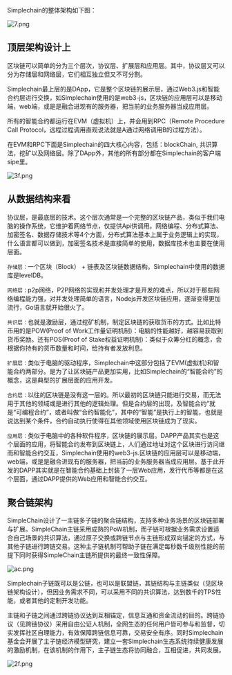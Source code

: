 Simplechain的整体架构如下图：

![7.png](https://i.loli.net/2020/05/25/3XEihbdzNgR6kCG.png)

## 顶层架构设计上

区块链可以简单的分为三个层次，协议层、扩展层和应用层。其中，协议层又可以分为存储层和网络层，它们相互独立但又不可分割。

Simplechain最上层的是DApp，它是整个区块链的展示层，通过Web3.js和智能合约层进行交换，如Simplechain使用的是web3-js，区块链的应用层可以是移动端，web端，或是是融合进现有的服务器，把当前的业务服务器当成应用层。

所有的智能合约都运行在EVM（虚拟机）上，并会用到RPC（Remote Procedure Call Protocol，远程过程调用直观说法就是A通过网络调用B的过程方法）。

在EVM和RPC下面是Simplechain的四大核心内容，包括：blockChain, 共识算法，挖矿以及网络层。除了DApp外，其他的所有部分都在Simplechain的客户端sipe里。

![3f.png](https://i.loli.net/2020/05/25/74oNWqwi8GHEZOd.png)

## 从数据结构来看

协议层，是最底层的技术。这个层次通常是一个完整的区块链产品，类似于我们电脑的操作系统，它维护着网络节点，仅提供Api供调用。网络编程、分布式算法、加密签名、数据存储技术等4个方面，分布式算法基本上属于业务逻辑上的实现，什么语言都可以做到，加密签名技术是直接简单的使用，数据库技术也主要在使用层面。
 
`存储层：`一个区块（Block） + 链表及区块链数据结构。Simplechain中使用的数据库是levelDB。

`网络层：`p2p网络，P2P网络的实现和并发处理才是开发的难点，所以对于那些网络编程能力强，对并发处理简单的语言，Nodejs开发区块链应用，逐渐变得更加流行，Go语言就开始很火了。

`共识层：`也就是激励层，通过挖矿机制，制定区块链的获取货币的方式。比如比特币用的是POW(Proof of Work工作量证明机制)：电脑的性能越好，越容易获取到货币奖励。还有POS(Proof of Stake权益证明机制)：类似于众筹分红的概念，会根据你持有的货币数量和时间，给持有者发放利息。

`扩展层：`类似于电脑的驱动程序，Simplechain中这部分包括了EVM(虚拟机)和智能合约两部分。是为了让区块链产品更加实用，比如Simplechain的“智能合约”的概念，这是典型的扩展层面的应用开发。

`合约层：`以往的区块链是没有这一层的。所以最初的区块链只能进行交易，而无法用于其他的领域或是进行其他的逻辑处理。但是合约层的出现，及智能合约”就是“可编程合约”，或者叫做“合约智能化”，其中的“智能”是执行上的智能，也就是说达到某个条件，合约自动执行使得在其他领域使用区块链成为了现实。

`应用层：`类似于电脑中的各种软件程序，区块链的展示层。DAPP产品其实也是这个层面的应用，将智能合约发布到区块链上，人们通过地址对这个区块进行访问继而和智能合约交互，Simplechain使用的web3-js.区块链的应用层可以是移动端，web端，或是是融合进现有的服务器，把当前的业务服务器当成应用层。基于此开发的DAPP其实就是在智能合约基础上封装了一层Web应用，发行代币等都是在这个层面，通过DAPP提供的Web应用和智能合约交互。

## 聚合链架构

SimpleChain设计了一主链多子链的聚合链结构，支持多种业务场景的区块链部署与扩展。SimpleChain主链采用成熟的PoW机制，而子链可根据业务需求设置适合自己场景的共识算法，通过原子交换或跨链节点与主链形成双向锚定的方式，与其他子链进行跨链交易。这种主子链机制可帮助子链在满足每秒数千级别性能的前提下同时获得SimpleChain主链所提供的最终一致性保障。

![ac.png](http://ww1.sinaimg.cn/large/007csy4ply1gfgaa34lckj30jf08y423.jpg)
																						
​Simplechain子链既可以是公链，也可以是联盟链，其链结构与主链类似（见区块链架构设计），但因业务需求不同，可以采用不同的共识算法，达到数千的TPS性能，或者其他的定制开发功能。

​主链和子链之间通过跨链协议达到互相锚定，信息互通和资金流动的目的。跨链协议（见跨链协议）采用自由公证人机制，全网生态的任何用户皆可参与和监督，切实发挥社区自理能力，有效保障跨链信息可靠，交易安全有序。同时Simplechain基金会开展了主子链经济模型研究，建立一套Simplechain生态系统持续健康发展的激励机制，在该机制的作用下，主子链生态将协同融合，互相促进，共同发展。

![2f.png](http://ww1.sinaimg.cn/large/007csy4ply1gfgablfoohj33701uokhy.jpg)

